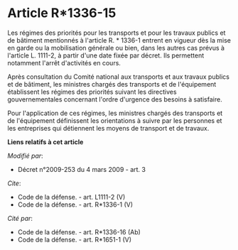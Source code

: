 # Article R*1336-15

Les régimes des priorités pour les transports et pour les travaux publics et de bâtiment mentionnés à l'article R. * 1336-1
entrent en vigueur dès la mise en garde ou la mobilisation générale ou bien, dans les autres cas prévus à l'article L.
1111-2, à partir d'une date fixée par décret. Ils permettent notamment l'arrêt d'activités en cours. 

Après consultation du Comité national aux transports et aux travaux publics et de bâtiment, les ministres chargés des
transports et de l'équipement établissent les régimes des priorités suivant les directives gouvernementales concernant
l'ordre d'urgence des besoins à satisfaire. 

Pour l'application de ces régimes, les ministres chargés des transports et de l'équipement définissent les orientations à
suivre par les personnes et les entreprises qui détiennent les moyens de transport et de travaux.

**Liens relatifs à cet article**

_Modifié par_:

  - Décret n°2009-253 du 4 mars 2009 - art. 3

_Cite_:

  - Code de la défense. - art. L1111-2 (V)
  - Code de la défense. - art. R*1336-1 (V)

_Cité par_:

  - Code de la défense. - art. R*1336-16 (Ab)
  - Code de la défense. - art. R*1651-1 (V)
